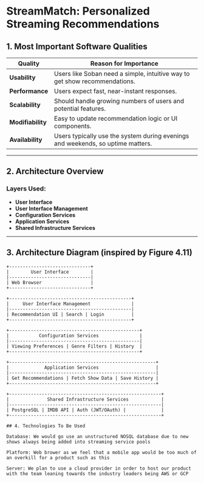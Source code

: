 # StreamMatch: Personalized Streaming Recommendations

## 1. Most Important Software Qualities

| Quality           | Reason for Importance |
|-------------------|------------------------|
| **Usability**     | Users like Soban need a simple, intuitive way to get show recommendations. |
| **Performance**   | Users expect fast, near-instant responses. |
| **Scalability**   | Should handle growing numbers of users and potential features. |
| **Modifiability** | Easy to update recommendation logic or UI components. |
| **Availability**  | Users typically use the system during evenings and weekends, so uptime matters. |

---

## 2. Architecture Overview 

### Layers Used:
- **User Interface**
- **User Interface Management**
- **Configuration Services**
- **Application Services**
- **Shared Infrastructure Services**

---

## 3. Architecture Diagram (inspired by Figure 4.11)

```plaintext
+------------------------------+
|        User Interface        |
|------------------------------|
| Web Browser                  |
+------------------------------+

+---------------------------------------------+
|     User Interface Management               |
|---------------------------------------------|
| Recommendation UI | Search | Login          |
+---------------------------------------------+

+------------------------------------------------+
|           Configuration Services               |
|------------------------------------------------|
| Viewing Preferences | Genre Filters | History  |
+------------------------------------------------+

+------------------------------------------------------+
|             Application Services                     |
|------------------------------------------------------|
| Get Recommendations | Fetch Show Data | Save History |
+------------------------------------------------------+

+--------------------------------------------------------+
|              Shared Infrastructure Services            |
|--------------------------------------------------------|
| PostgreSQL | IMDB API | Auth (JWT/OAuth) |             |
+--------------------------------------------------------+

## 4. Technologies To Be Used

Database: We would go use an unstructured NOSQL database due to new shows always being added into streaming service pools 

Platform: Web brower as we feel that a mobile app would be too much of an overkill for a product such as this 

Server: We plan to use a cloud provider in order to host our product with the team leaning towards the industry leaders being AWS or GCP


